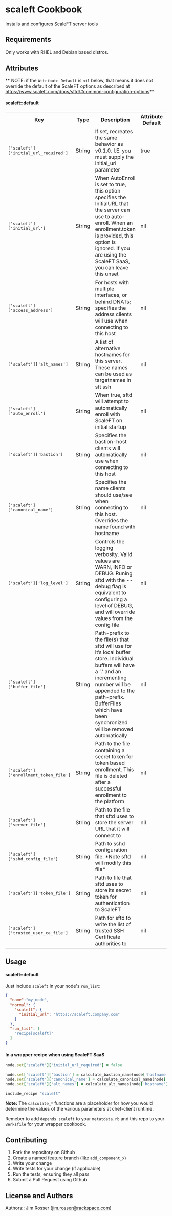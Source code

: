 scaleft Cookbook
================
Installs and configures ScaleFT server tools

Requirements
------------
Only works with RHEL and Debian based distros.

Attributes
----------

** NOTE: if the `Attribute Default` is `nil` below, that means it does not override the
default of the ScaleFT options as described at
https://www.scaleft.com/docs/sftd/#common-configuration-options**

#### scaleft::default
<table>
  <tr>
    <th>Key</th>
    <th>Type</th>
    <th>Description</th>
    <th>Attribute Default</th>
    <th>ScaleFT Default</th>
  </tr>
  <tr>
    <td><tt>['scaleft']['initial_url_required']</tt></td>
    <td>String</td>
    <td>If set, recreates the same behavior as v0.1.0. I.E. you must supply the initial_url parameter</td>
    <td>true</td>
    <td><tt>N/A</tt></td>
  </tr>
  <tr>
    <td><tt>['scaleft']['initial_url']</tt></td>
    <td>String</td>
    <td>When AutoEnroll is set to true, this option specifies the InitialURL 
    that the server can use to auto-enroll. 
    When an enrollment.token is provided, this option is ignored. 
    If you are using the ScaleFT SaaS, you can leave this unset</td>
    <td>nil</td>
    <td><tt>unset</tt></td>
  </tr>
  <tr>
    <td><tt>['scaleft']['access_address']</tt></td>
    <td>String</td>
    <td>For hosts with multiple interfaces, or behind DNATs; specifies the address clients will use when connecting to this host</td>
    <td>nil</td>
    <td><tt>unset</tt></td>
  </tr>
  <tr>
    <td><tt>['scaleft']['alt_names']</tt></td>
    <td>String</td>
    <td>A list of alternative hostnames for this server. These names can be used as targetnames in sft ssh</td>
    <td>nil</td>
    <td><tt>unset</tt></td>
  </tr>
  <tr>
    <td><tt>['scaleft']['auto_enroll'] </tt></td>
    <td>String</td>
    <td>When true, sftd will attempt to automatically enroll with ScaleFT on initial startup</td>
    <td>nil</td>
    <td><tt>true</tt></td>
  </tr>
  <tr>
    <td><tt>['scaleft']['bastion']</tt></td>
    <td>String</td>
    <td>Specifies the bastion-host clients will automatically use when connecting to this host</td>
    <td>nil</td>
    <td><tt>unset</tt></td>
  </tr>
  <tr>
    <td><tt>['scaleft']['canonical_name']</tt></td>
    <td>String</td>
    <td>Specifies the name clients should use/see when connecting to this host. Overrides the name found with hostname</td>
    <td>nil</td>
    <td><tt>unset</tt></td>
  </tr>
  <tr>
    <td><tt>['scaleft']['log_level']</tt></td>
    <td>String</td>
    <td>Controls the logging verbosity. Valid values are WARN, INFO or DEBUG. Runing sftd with the --debug flag is equivalent to configuring a level of DEBUG, and will override values from the config file</td>
    <td>nil</td>
    <td><tt>INFO</tt></td>
  </tr>
  <tr>
    <td><tt>['scaleft']['buffer_file']</tt></td>
    <td>String</td>
    <td>Path-prefix to the file(s) that sftd will use for it’s local buffer store. Individual buffers will have a ‘.’ and an incrementing number will be appended to the path-prefix. BufferFiles which have been synchronized will be removed automatically</td>
    <td>nil</td>
    <td><tt>/var/lib/sftd/buffer.db</tt></td>
  </tr>
  <tr>
    <td><tt>['scaleft']['enrollment_token_file']</tt></td>
    <td>String</td>
    <td>Path to the file containing a secret token for token based enrollment. This file is deleted after a successful enrollment to the platform</td>
    <td>nil</td>
    <td><tt>/var/lib/sftd/enrollment.token</tt></td>
  </tr>
  <tr>
    <td><tt>['scaleft']['server_file']</tt></td>
    <td>String</td>
    <td>Path to the file that sftd uses to store the server URL that it will connect to</td>
    <td>nil</td>
    <td><tt>/var/lib/sftd/device.server</tt></td>
  </tr>
  <tr>
    <td><tt>['scaleft']['sshd_config_file']</tt></td>
    <td>String</td>
    <td>Path to sshd configuration file. *Note sftd will modify this file*</td>
    <td>nil</td>
    <td><tt>/etc/ssh/sshd_config</tt></td>
  </tr>
  <tr>
    <td><tt>['scaleft']['token_file']</tt></td>
    <td>String</td>
    <td>Path to file that sftd uses to store its secret token for authentication to ScaleFT</td>
    <td>nil</td>
    <td><tt>/var/lib/sftd/device.token</tt></td>
  </tr>
  <tr>
    <td><tt>['scaleft']['trusted_user_ca_file']</tt></td>
    <td>String</td>
    <td>Path for sftd to write the list of trusted SSH Certificate authorities to</td>
    <td>nil</td>
    <td><tt>/var/lib/sftd/ssh_ca.pub</tt></td>
  </tr>
</table>

Usage
-----
#### scaleft::default

Just include `scaleft` in your node's `run_list`:

```json
{
  "name":"my_node",
  "normal": {
    "scaleft": {
      "initial_url": "https://scaleft.company.com"
    }
  },
  "run_list": [
    "recipe[scaleft]"
  ]
}
```

#### In a wrapper recipe when using ScaleFT SaaS

```ruby
node.set['scaleft']['initial_url_required'] = false

node.set['scaleft']['bastion'] = calculate_bastion_name(node['hostname'], node.chef_environment)
node.set['scaleft']['canonical_name'] = calculate_canonical_name(node['hostname'], node.chef_environment)
node.set['scaleft']['alt_names'] = calculate_alt_names(node['hostname'], node.chef_environment)

include_recipe "scaleft"
```

**Note:** The `calculate_*` functions are a placeholder for how you would
          determine the values of the various parameters at chef-client runtime.

Remeber to add `depends scaleft` to your `metatdata.rb` and this repo to your
`Berksfile` for your wrapper cookbook.


Contributing
------------
1. Fork the repository on Github
2. Create a named feature branch (like `add_component_x`)
3. Write your change
4. Write tests for your change (if applicable)
5. Run the tests, ensuring they all pass
6. Submit a Pull Request using Github

License and Authors
-------------------
Authors:: Jim Rosser (jim.rosser@rackspace.com)
